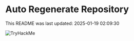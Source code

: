 # Auto Regenerate Repository

This README was last updated: 2025-01-19 02:09:30

 ![TryHackMe](https://tryhackme.com/badge/533634)